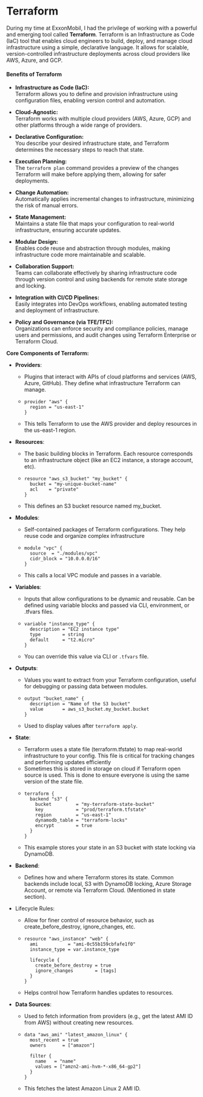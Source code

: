 # Terraform 

During my time at ExxonMobil, I had the privilege of working with a powerful and emerging tool called **Terraform**. Terraform is an Infrastructure as Code (IaC) tool that enables cloud engineers to build, deploy, and manage cloud infrastructure using a simple, declarative language. It allows for scalable, version-controlled infrastructure deployments across cloud providers like AWS, Azure, and GCP.

#### Benefits of Terraform  

- **Infrastructure as Code (IaC):**  
  Terraform allows you to define and provision infrastructure using configuration files, enabling version control and automation.

- **Cloud-Agnostic:**  
  Terraform works with multiple cloud providers (AWS, Azure, GCP) and other platforms through a wide range of providers.

- **Declarative Configuration:**  
  You describe your desired infrastructure state, and Terraform determines the necessary steps to reach that state.

- **Execution Planning:**  
  The `terraform plan` command provides a preview of the changes Terraform will make before applying them, allowing for safer deployments.

- **Change Automation:**  
  Automatically applies incremental changes to infrastructure, minimizing the risk of manual errors.

- **State Management:**  
  Maintains a state file that maps your configuration to real-world infrastructure, ensuring accurate updates.

- **Modular Design:**  
  Enables code reuse and abstraction through modules, making infrastructure code more maintainable and scalable.

- **Collaboration Support:**  
  Teams can collaborate effectively by sharing infrastructure code through version control and using backends for remote state storage and locking.

- **Integration with CI/CD Pipelines:**  
  Easily integrates into DevOps workflows, enabling automated testing and deployment of infrastructure.

- **Policy and Governance (via TFE/TFC):**  
  Organizations can enforce security and compliance policies, manage users and permissions, and audit changes using Terraform Enterprise or Terraform Cloud.

**Core Components of Terraform:**
- **Providers**:
  - Plugins that interact with APIs of cloud platforms and services (AWS, Azure, GitHub). They define what infrastructure Terraform can manage.
  - ```hcl
    provider "aws" {
      region = "us-east-1"
    }
    ```
  - This tells Terraform to use the AWS provider and deploy resources in the us-east-1 region.
- **Resources**:
  - The basic building blocks in Terraform. Each resource corresponds to an infrastructure object (like an EC2 instance, a storage account, etc).
  - ```hcl
    resource "aws_s3_bucket" "my_bucket" {
      bucket = "my-unique-bucket-name"
      acl    = "private"
    }
    ```
  -  This defines an S3 bucket resource named my_bucket.

- **Modules**:
  - Self-contained packages of Terraform configurations. They help reuse code and organize complex infrastructure
  - ```hcl
    module "vpc" {
      source  = "./modules/vpc"
      cidr_block = "10.0.0.0/16"
    }
    ```
  - This calls a local VPC module and passes in a variable.
- **Variables**:
  - Inputs that allow configurations to be dynamic and reusable. Can be defined using variable blocks and passed via CLI, environment, or .tfvars files.
  - ```hcl
    variable "instance_type" {
      description = "EC2 instance type"
      type        = string
      default     = "t2.micro"
    }
    ```
  - You can override this value via CLI or `.tfvars` file.
- **Outputs**:
  - Values you want to extract from your Terraform configuration, useful for debugging or passing data between modules.
  - ```hcl
    output "bucket_name" {
      description = "Name of the S3 bucket"
      value       = aws_s3_bucket.my_bucket.bucket
    }
    ```
  - Used to display values after `terraform apply`.
- **State**:
  - Terraform uses a state file (terraform.tfstate) to map real-world infrastructure to your config. This file is critical for tracking changes and performing updates efficiently
  - Sometimes this is stored in storage on cloud if Terraform open source is used. This is done to ensure everyone is using the same version of the state file.
  - ```hcl
    terraform {
      backend "s3" {
        bucket         = "my-terraform-state-bucket"
        key            = "prod/terraform.tfstate"
        region         = "us-east-1"
        dynamodb_table = "terraform-locks"
        encrypt        = true
      }
    }
    ```
  - This example stores your state in an S3 bucket with state locking via DynamoDB.

- **Backend**:
  - Defines how and where Terraform stores its state. Common backends include local, S3 with DynamoDB locking, Azure Storage Account, or remote via Terraform Cloud. (Mentioned in state section).
- Lifecycle Rules:
  - Allow for finer control of resource behavior, such as create_before_destroy, ignore_changes, etc.
  - ```hcl
    resource "aws_instance" "web" {
      ami           = "ami-0c55b159cbfafe1f0"
      instance_type = var.instance_type
    
      lifecycle {
        create_before_destroy = true
        ignore_changes        = [tags]
      }
    }
    ```
  - Helps control how Terraform handles updates to resources.
- **Data Sources**:
  - Used to fetch information from providers (e.g., get the latest AMI ID from AWS) without creating new resources.
  - ```hcl
    data "aws_ami" "latest_amazon_linux" {
      most_recent = true
      owners      = ["amazon"]
    
      filter {
        name   = "name"
        values = ["amzn2-ami-hvm-*-x86_64-gp2"]
      }
    }
    ```
  - This fetches the latest Amazon Linux 2 AMI ID.





